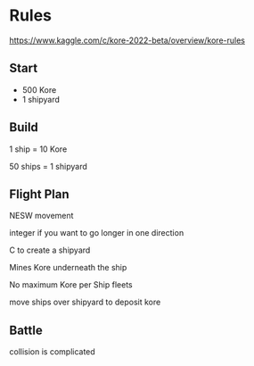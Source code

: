 # Rules

https://www.kaggle.com/c/kore-2022-beta/overview/kore-rules

## Start

- 500 Kore
- 1 shipyard

## Build

1 ship = 10 Kore

50 ships = 1 shipyard

## Flight Plan

NESW movement

integer if you want to go longer in one direction

C to create a shipyard

Mines Kore underneath the ship

No maximum Kore per Ship fleets

move ships over shipyard to deposit kore

## Battle

collision is complicated

